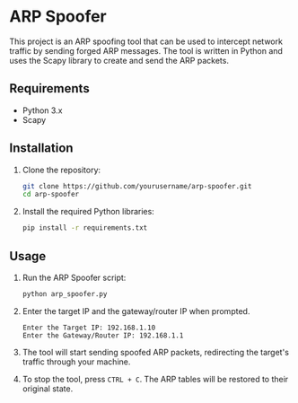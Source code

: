 # ARP Spoofer

This project is an ARP spoofing tool that can be used to intercept network traffic by sending forged ARP messages. The tool is written in Python and uses the Scapy library to create and send the ARP packets.

## Requirements

- Python 3.x
- Scapy

## Installation

1. Clone the repository:

    ```bash
    git clone https://github.com/yourusername/arp-spoofer.git
    cd arp-spoofer
    ```

2. Install the required Python libraries:

    ```bash
    pip install -r requirements.txt
    ```

## Usage

1. Run the ARP Spoofer script:

    ```bash
    python arp_spoofer.py
    ```

2. Enter the target IP and the gateway/router IP when prompted.

    ```plaintext
    Enter the Target IP: 192.168.1.10
    Enter the Gateway/Router IP: 192.168.1.1
    ```

3. The tool will start sending spoofed ARP packets, redirecting the target's traffic through your machine.

4. To stop the tool, press `CTRL + C`. The ARP tables will be restored to their original state.